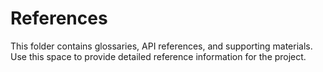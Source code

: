 # References

This folder contains glossaries, API references, and supporting materials. Use this space to provide detailed reference information for the project. 
